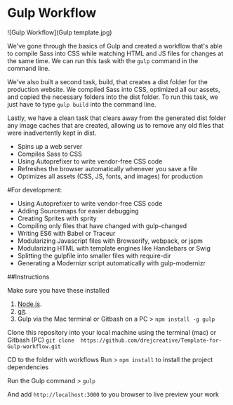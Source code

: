 
# Gulp Workflow
![Gulp Workflow](Gulp template.jpg)

We've gone through the basics of Gulp and created a workflow that's able to compile Sass into CSS while watching HTML and JS files for changes at the same time. We can run this task with the `gulp` command in the command line.

We've also built a second task, build, that creates a dist folder for the production website. We compiled Sass into CSS, optimized all our assets, and copied the necessary folders into the dist folder. To run this task, we just have to type `gulp build` into the command line.

Lastly, we have a clean task that clears away from the generated dist folder any image caches that are created, allowing us to remove any old files that were inadvertently kept in dist.

* Spins up a web server
* Compiles Sass to CSS
* Using Autoprefixer to write vendor-free CSS code
* Refreshes the browser automatically whenever you save a file
* Optimizes all assets (CSS, JS, fonts, and images) for production

#For development:

+ Using Autoprefixer to write vendor-free CSS code
+ Adding Sourcemaps for easier debugging
+ Creating Sprites with sprity
+ Compiling only files that have changed with gulp-changed
+ Writing ES6 with Babel or Traceur
+ Modularizing Javascript files with Browserify, webpack, or jspm
+ Modularizing HTML with template engines like Handlebars or Swig
+ Splitting the gulpfile into smaller files with require-dir
+ Generating a Modernizr script automatically with gulp-modernizr


##Instructions

Make sure you have these installed

1. [Node.js](www.nodejs.org).
2. [git](www.git-scm.com).
3. Gulp via the Mac terminal or Gitbash on a PC > `npm install -g gulp`

Clone this repository into your local machine using the terminal (mac) or Gitbash (PC)
`git clone  https://github.com/drejcreative/Template-for-Gulp-workflow.git`

CD to the folder with workflows
Run > `npm install` to install the project dependencies

Run the Gulp command > `gulp`

And add `http://localhost:3000` to you browser to live preview your work
